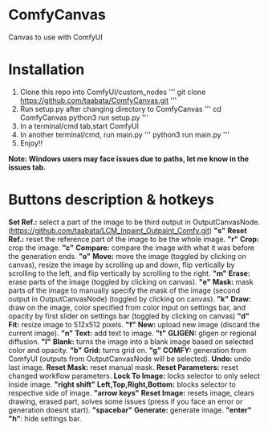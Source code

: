 # ComfyCanvas

Canvas to use with ComfyUI 


# Installation

1. Clone this repo into ComfyUI/custom_nodes
'''
git clone https://github.com/taabata/ComfyCanvas.git
'''
2. Run setup.py after changing directory to ComfyCanvas
'''
cd ComfyCanvas
python3 run setup.py 
'''
3. In a terminal/cmd tab,start ComfyUI
4. In another terminal/cmd, run main.py
'''
python3 run main.py 
'''
5. Enjoy!!

**Note: Windows users may face issues due to paths, let me know in the issues tab.**


# Buttons description & hotkeys
**Set Ref.:** select a part of the image to be third output in OutputCanvasNode. (https://github.com/taabata/LCM_Inpaint_Outpaint_Comfy.git) **"s"**
**Reset Ref.:** reset the reference part of the image to be the whole image. **"r"**
**Crop:** crop the image. **"c"**
**Compare:** compare the image with what it was before the generation ends. **"o"**
**Move:** move the image (toggled by clicking on canvas), resize the image by scrolling up and down, flip vertically by scrolling to the left, and flip vertically by scrolling to the right. **"m"** 
**Erase:** erase parts of the image (toggled by clicking on canvas). **"e"**
**Mask:** mask parts of the image to manually specify the mask of the image (second output in OutputCanvasNode) (toggled by clicking on canvas). **"k"**
**Draw:** draw on the image, color specified from color input on settings bar, and opacity by first slider on settings bar (toggled by clicking on canvas) **"d"**
**Fit:** resize image to 512x512 pixels. **"f"**
**New:** upload new image (discard the current image). **"n"**
**Text:** add text to image. **"t"**
**GLIGEN:** gligen or regional diffusion. **"l"**
**Blank:** turns the image into a blank image based on selected color and opacity. **"b"**
**Grid:** turns grid on. **"g"**
**COMFY:** generation from ComfyUI (outputs from OutputCanvasNode will be selected). 
**Undo:** undo last image.
**Reset Mask:** reset manual mask.
**Reset Parameters:** reset changed workflow parameters. 
**Lock To Image:** locks selector to only select inside image. **"right shift"**
**Left,Top,Right,Bottom:** blocks selector to respective side of image. **"arrow keys"**
**Reset Image:** resets image, clears drawing, erased part, solves some issues (press if you face an error or generation doesnt start). **"spacebar"**
**Generate:** generate image. **"enter"**
**"h"**: hide settings bar.
